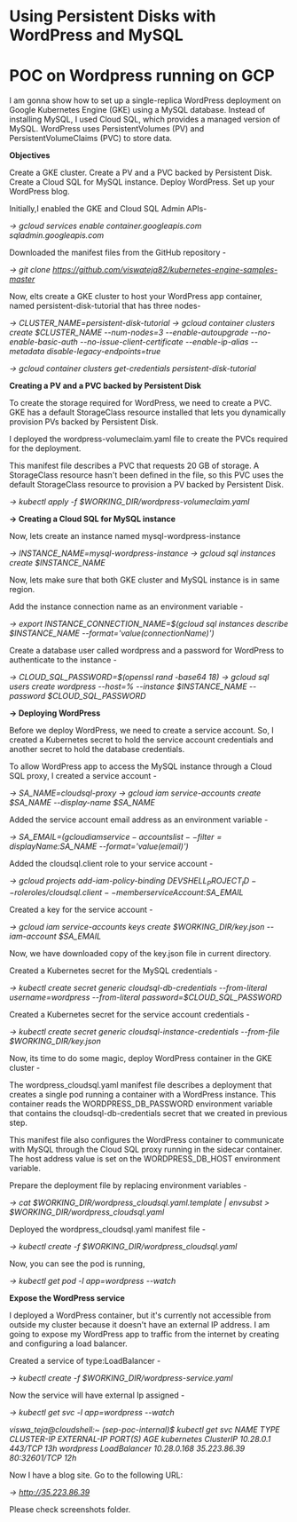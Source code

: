# Using Persistent Disks with WordPress and MySQL

# POC on Wordpress running on GCP

 I am gonna show how to set up a single-replica WordPress deployment on Google Kubernetes Engine (GKE) using a MySQL database. Instead of installing MySQL, I used Cloud SQL, which provides a managed version of MySQL. WordPress uses PersistentVolumes (PV) and PersistentVolumeClaims (PVC) to store data.

 <b> Objectives </b>

 Create a GKE cluster.
 Create a PV and a PVC backed by Persistent Disk.
 Create a Cloud SQL for MySQL instance.
 Deploy WordPress.
 Set up your WordPress blog.

Initially,I enabled the GKE and Cloud SQL Admin APIs-

<i>-> gcloud services enable container.googleapis.com sqladmin.googleapis.com </i>

Downloaded the manifest files from the GitHub repository -

<i>-> git clone https://github.com/viswateja82/kubernetes-engine-samples-master </i>

Now, elts create a GKE cluster to host your WordPress app container, named persistent-disk-tutorial that has three nodes-

<i>-> CLUSTER_NAME=persistent-disk-tutorial
-> gcloud container clusters create $CLUSTER_NAME --num-nodes=3 --enable-autoupgrade --no-enable-basic-auth --no-issue-client-certificate --enable-ip-alias --metadata disable-legacy-endpoints=true </i>

<i>-> gcloud container clusters get-credentials persistent-disk-tutorial </i>

<b> Creating a PV and a PVC backed by Persistent Disk </b>

To create the storage required for WordPress, we need to create a PVC. GKE has a default StorageClass resource installed that lets you dynamically provision PVs backed by Persistent Disk. 

I deployed the wordpress-volumeclaim.yaml file to create the PVCs required for the deployment.

This manifest file describes a PVC that requests 20 GB of storage. A StorageClass resource hasn't been defined in the file, so this PVC uses the default StorageClass resource to provision a PV backed by Persistent Disk.

<i>-> kubectl apply -f $WORKING_DIR/wordpress-volumeclaim.yaml </i>

<b>-> Creating a Cloud SQL for MySQL instance </b>

Now, lets create an instance named mysql-wordpress-instance

<i>-> INSTANCE_NAME=mysql-wordpress-instance
-> gcloud sql instances create $INSTANCE_NAME </i>

Now, lets make sure that both GKE cluster and MySQL instance is in same region.

Add the instance connection name as an environment variable -

<i>-> export INSTANCE_CONNECTION_NAME=$(gcloud sql instances describe $INSTANCE_NAME --format='value(connectionName)') </i>

Create a database user called wordpress and a password for WordPress to authenticate to the instance -

<i>-> CLOUD_SQL_PASSWORD=$(openssl rand -base64 18)
-> gcloud sql users create wordpress --host=% --instance $INSTANCE_NAME --password $CLOUD_SQL_PASSWORD </i>

<b>-> Deploying WordPress </b>

Before we deploy WordPress, we need to create a service account. So, I created a Kubernetes secret to hold the service account credentials and another secret to hold the database credentials.

To allow WordPress app to access the MySQL instance through a Cloud SQL proxy, I created a service account -

<i>-> SA_NAME=cloudsql-proxy
-> gcloud iam service-accounts create $SA_NAME --display-name $SA_NAME </i>

Added the service account email address as an environment variable -

<i>-> SA_EMAIL=$(gcloud iam service-accounts list --filter=displayName:$SA_NAME --format='value(email)') </i>

Added the cloudsql.client role to your service account -

<i>-> gcloud projects add-iam-policy-binding $DEVSHELL_PROJECT_ID --role roles/cloudsql.client --member serviceAccount:$SA_EMAIL </i>

Created a key for the service account -

<i>-> gcloud iam service-accounts keys create $WORKING_DIR/key.json --iam-account $SA_EMAIL </i>

Now, we have downloaded copy of the key.json file in current directory.

Created a Kubernetes secret for the MySQL credentials -

<i>-> kubectl create secret generic cloudsql-db-credentials --from-literal username=wordpress --from-literal password=$CLOUD_SQL_PASSWORD </i>

Created a Kubernetes secret for the service account credentials -

<i>-> kubectl create secret generic cloudsql-instance-credentials --from-file $WORKING_DIR/key.json </i>

Now, its time to do some magic, deploy  WordPress container in the GKE cluster -

The wordpress_cloudsql.yaml manifest file describes a deployment that creates a single pod running a container with a WordPress instance. This container reads the WORDPRESS_DB_PASSWORD environment variable that contains the cloudsql-db-credentials secret that we created in previous step.

This manifest file also configures the WordPress container to communicate with MySQL through the Cloud SQL proxy running in the sidecar container. The host address value is set on the WORDPRESS_DB_HOST environment variable.

Prepare the deployment file by replacing environment variables -

<i>-> cat $WORKING_DIR/wordpress_cloudsql.yaml.template | envsubst > $WORKING_DIR/wordpress_cloudsql.yaml </i>

Deployed the wordpress_cloudsql.yaml manifest file -

<i>-> kubectl create -f $WORKING_DIR/wordpress_cloudsql.yaml </i>

Now, you can see the pod is running,

<i>-> kubectl get pod -l app=wordpress --watch </i>

<b> Expose the WordPress service </b>

I deployed a WordPress container, but it's currently not accessible from outside my cluster because it doesn't have an external IP address. I am going to expose my WordPress app to traffic from the internet by creating and configuring a load balancer.

Created a service of type:LoadBalancer - 

<i>-> kubectl create -f $WORKING_DIR/wordpress-service.yaml </i>

Now the service will have external Ip assigned -

<i>-> kubectl get svc -l app=wordpress --watch 

viswa_teja@cloudshell:~ (sep-poc-internal)$ kubectl get svc
NAME         TYPE           CLUSTER-IP    EXTERNAL-IP    PORT(S)        AGE
kubernetes   ClusterIP      10.28.0.1     <none>         443/TCP        13h
wordpress    LoadBalancer   10.28.0.168   35.223.86.39   80:32601/TCP   12h
</i>

Now I have a blog site. Go to the following URL:

<i>-> http://35.223.86.39 </i>

Please check screenshots folder.

